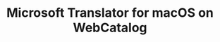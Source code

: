 ---
name: Microsoft Translator
category: Utilities
title: Microsoft Translator for macOS on WebCatalog
key: microsoft-translator
fullUrl: 'https://www.bing.com/translator'
hostname: bing.com

---